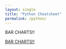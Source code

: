 ```yaml
--- 
layout: single
title: "Python Cheatsheet"
permalink: /python/
---
```


BAR CHARTS!!

[BAR CHARTS!! ](https://danielcaraway.github.io/html/WK_5_Seaborn.html)